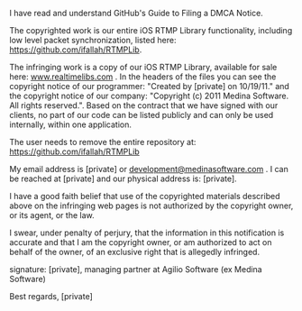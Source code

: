 I have read and understand GitHub's Guide to Filing a DMCA Notice.

The copyrighted work is our entire iOS RTMP Library functionality, including low level packet synchronization, listed here: https://github.com/ifallah/RTMPLib. 

The infringing work is a copy of our iOS RTMP Library, available for sale here: www.realtimelibs.com . In the headers of the files you can see the copyright notice of our programmer: "Created by [private] on 10/19/11." and the copyright notice of our company: "Copyright (c) 2011 Medina Software. All rights reserved.".
Based on the contract that we have signed with our clients, no part of our code can be listed publicly and can only be used internally, within one application.

The user needs to remove the entire repository at: https://github.com/ifallah/RTMPLib

My email address is [private] or development@medinasoftware.com . I can be reached at [private] and our physical address is: [private].

I have a good faith belief that use of the copyrighted materials described above on the infringing web pages is not authorized by the copyright owner, or its agent, or the law.

I swear, under penalty of perjury, that the information in this notification is accurate and that I am the copyright owner, or am authorized to act on behalf of the owner, of an exclusive right that is allegedly infringed.

signature: [private], managing partner at Agilio Software (ex Medina Software)

Best regards,
[private]
